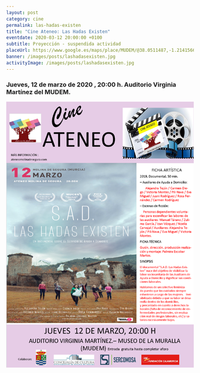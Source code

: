 ```yaml
---
layout: post
category: cine
permalink: las-hadas-existen
title: "Cine Ateneo: Las Hadas Existen"
eventdate: 2020-03-12 20:00:00 +0100
subtitle: Proyección - suspendida actividad 
placeUrl: https://www.google.es/maps/place/MUDEM/@38.0511487,-1.2141566,15z/data=!4m5!3m4!1s0x0:0xde6031502e1b4fbc!8m2!3d38.0511487!4d-1.2141566
banner: /images/posts/lashadasexisten.jpg
activityImage: /images/posts/lashadasexisten.jpg
---
```


### Jueves, 12 de marzo de 2020 , 20:00 h. Auditorio Virginia Martínez del MUDEM.


![cartel](/images/posts/sadlashadasexisten.png)  
